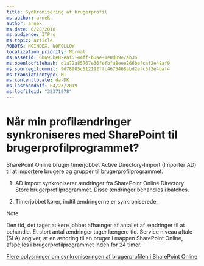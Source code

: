 ```yaml
---
title: Synkronisering af brugerprofil
ms.author: arnek
author: arnek
ms.date: 6/20/2018
ms.audience: ITPro
ms.topic: article
ROBOTS: NOINDEX, NOFOLLOW
localization_priority: Normal
ms.assetid: 6b695be8-eaf5-44ff-b0ae-1e0d89e7ab36
ms.openlocfilehash: d1a72a85767e36fefbfa8eee266befcaf2e48af0
ms.sourcegitcommit: 9d78905c512192ffc4675468abd2efc5f2e4baf4
ms.translationtype: MT
ms.contentlocale: da-DK
ms.lasthandoff: 04/23/2019
ms.locfileid: "32371978"
---
```

# <a name="when-do-my-profile-changes-sync-to-the-sharepoint-user-profile-application"></a>Når min profilændringer synkroniseres med SharePoint til brugerprofilprogrammet?

SharePoint Online bruger timerjobbet Active Directory-Import (Importer AD) til at importere brugere og grupper til brugerprofilprogrammet. 
  
1. AD Import synkroniserer ændringer fra SharePoint Online Directory Store brugerprofilprogrammet. Disse ændringer behandles i batches.
    
2. Timerjobbet kører, indtil ændringerne er synkroniserede.
    
> [!NOTE]
> Den tid, det tager at køre jobbet afhænger af antallet af ændringer til at behandle. Et stort antal ændringer tager længere tid. Service niveau aftale (SLA) angiver, at en ændring til en bruger i mappen SharePoint Online, afspejles i brugerprofilprogrammet inden for 24 timer. 
  
[Flere oplysninger om synkroniseringen af brugerprofilen i SharePoint Online](https://go.microsoft.com/fwlink/?linkid=875671)
  

